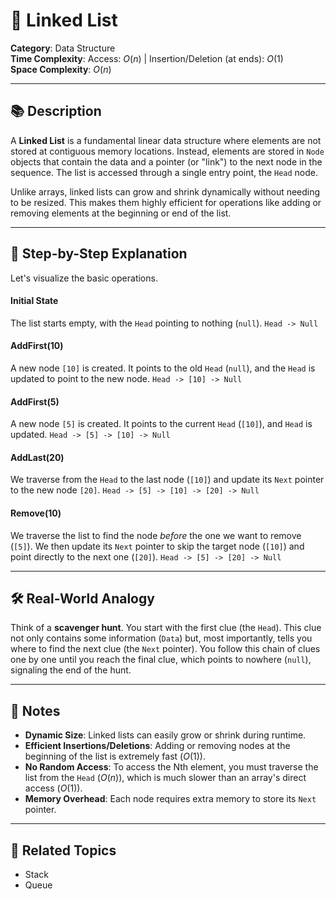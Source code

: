 ﻿# 🔗 Linked List

**Category**: Data Structure  
**Time Complexity**: Access: $O(n)$ | Insertion/Deletion (at ends): $O(1)$  
**Space Complexity**: $O(n)$  

---

## 📚 Description

A **Linked List** is a fundamental linear data structure where elements are not stored at contiguous memory locations. Instead, elements are stored in `Node` objects that contain the data and a pointer (or "link") to the next node in the sequence. The list is accessed through a single entry point, the `Head` node.

Unlike arrays, linked lists can grow and shrink dynamically without needing to be resized. This makes them highly efficient for operations like adding or removing elements at the beginning or end of the list.

---

## 🔁 Step-by-Step Explanation

Let's visualize the basic operations.

#### Initial State
The list starts empty, with the `Head` pointing to nothing (`null`).
`Head -> Null`

#### AddFirst(10)
A new node `[10]` is created. It points to the old `Head` (`null`), and the `Head` is updated to point to the new node.
`Head -> [10] -> Null`

#### AddFirst(5)
A new node `[5]` is created. It points to the current `Head` (`[10]`), and `Head` is updated.
`Head -> [5] -> [10] -> Null`

#### AddLast(20)
We traverse from the `Head` to the last node (`[10]`) and update its `Next` pointer to the new node `[20]`.
`Head -> [5] -> [10] -> [20] -> Null`

#### Remove(10)
We traverse the list to find the node *before* the one we want to remove (`[5]`). We then update its `Next` pointer to skip the target node (`[10]`) and point directly to the next one (`[20]`).
`Head -> [5] -> [20] -> Null`

---

## 🛠 Real-World Analogy

Think of a **scavenger hunt**. You start with the first clue (the `Head`). This clue not only contains some information (`Data`) but, most importantly, tells you where to find the next clue (the `Next` pointer). You follow this chain of clues one by one until you reach the final clue, which points to nowhere (`null`), signaling the end of the hunt.

---

## 📌 Notes

-   **Dynamic Size**: Linked lists can easily grow or shrink during runtime.
-   **Efficient Insertions/Deletions**: Adding or removing nodes at the beginning of the list is extremely fast ($O(1)$).
-   **No Random Access**: To access the Nth element, you must traverse the list from the `Head` ($O(n)$), which is much slower than an array's direct access ($O(1)$).
-   **Memory Overhead**: Each node requires extra memory to store its `Next` pointer.

---

## 🔗 Related Topics

-   Stack
-   Queue 
